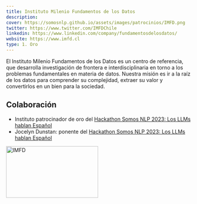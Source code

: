 ```yaml
---
title: Instituto Milenio Fundamentos de los Datos
description:
cover: https://somosnlp.github.io/assets/images/patrocinios/IMFD.png
twitter: https://www.twitter.com/IMFDChile
linkedin: https://www.linkedin.com/company/fundamentosdelosdatos/
website: https://www.imfd.cl
type: 1. Oro
---
```


El Instituto Milenio Fundamentos de los Datos es un centro de referencia, que desarrolla investigación de frontera e interdisciplinaria en torno a los problemas fundamentales en materia de datos. Nuestra misión es ir a la raíz de los datos para comprender su complejidad, extraer su valor y convertirlos en un bien para la sociedad.

## Colaboración

- Instituto patrocinador de oro del [Hackathon Somos NLP 2023: Los LLMs hablan Español](/hackathon)
- Jocelyn Dunstan: ponente del [Hackathon Somos NLP 2023: Los LLMs hablan Español](/hackathon)

<div class="flex justify-center">
    <img alt="IMFD" width="250" height="140" 
    src="https://somosnlp.github.io/assets/images/patrocinios/IMFD.png" />
</div>
